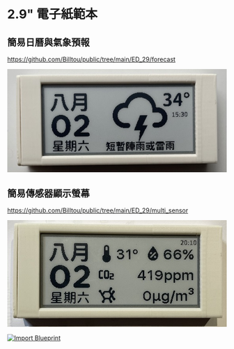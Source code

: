 # 2.9" 電子紙範本

## 簡易日曆與氣象預報
https://github.com/Billtou/public/tree/main/ED_29/forecast

![081733](/ED_29/image/B8AD097F.jpg)

## 簡易傳感器顯示螢幕
https://github.com/Billtou/public/tree/main/ED_29/multi_sensor

![081733](/ED_29/image/834866CA.jpg)






[![Import Blueprint](https://my.home-assistant.io/badges/blueprint_import.svg)](https://my.home-assistant.io/redirect/blueprint_import/?blueprint_url=https://raw.githubusercontent.com/Billtou/public/blob/main/BluePrint/automate-ed-29-energy.yaml)
